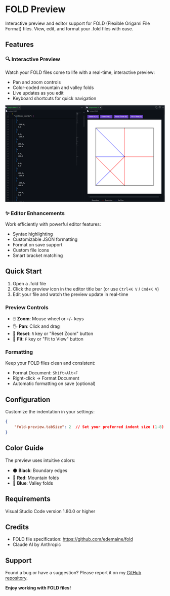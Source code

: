# FOLD Preview

Interactive preview and editor support for FOLD (Flexible Origami File Format) files. View, edit, and format your .fold files with ease.

## Features

### 🔍 Interactive Preview
Watch your FOLD files come to life with a real-time, interactive preview:
- Pan and zoom controls
- Color-coded mountain and valley folds
- Live updates as you edit
- Keyboard shortcuts for quick navigation

![Preview Demo](media/image.png)

### ✨ Editor Enhancements
Work efficiently with powerful editor features:
- Syntax highlighting
- Customizable JSON formatting
- Format on save support
- Custom file icons
- Smart bracket matching

## Quick Start

1. Open a .fold file
2. Click the preview icon in the editor title bar (or use `Ctrl+K V` / `Cmd+K V`)
3. Edit your file and watch the preview update in real-time

### Preview Controls
- 🖱️ **Zoom**: Mouse wheel or `+`/`-` keys
- 🖐️ **Pan**: Click and drag
- 🔄 **Reset**: `R` key or "Reset Zoom" button
- 📐 **Fit**: `F` key or "Fit to View" button

### Formatting
Keep your FOLD files clean and consistent:
- Format Document: `Shift+Alt+F`
- Right-click → Format Document
- Automatic formatting on save (optional)

## Configuration

Customize the indentation in your settings:
```json
{
    "fold-preview.tabSize": 2  // Set your preferred indent size (1-8)
}
```

## Color Guide
The preview uses intuitive colors:
- ⚫ **Black**: Boundary edges
- 🔴 **Red**: Mountain folds
- 🔵 **Blue**: Valley folds

## Requirements

Visual Studio Code version 1.80.0 or higher

## Credits

- FOLD file specification: https://github.com/edemaine/fold
- Claude AI by Anthropic

## Support

Found a bug or have a suggestion? Please report it on my [GitHub repository](https://github.com/Googolplexic/vscode-fold-preview/issues).

**Enjoy working with FOLD files!**